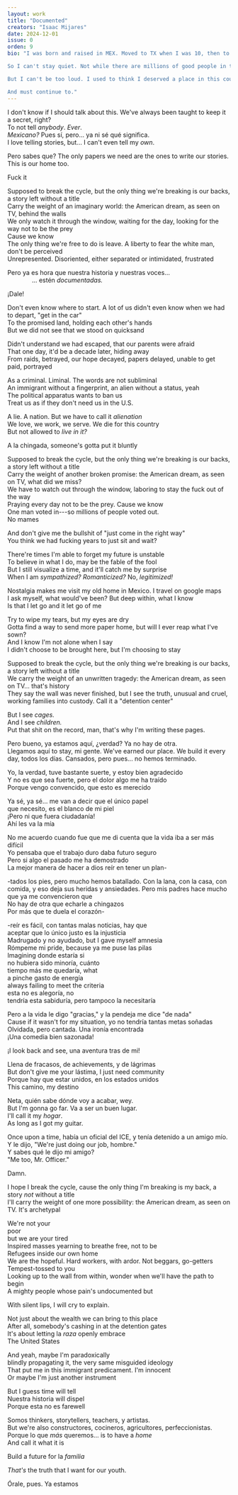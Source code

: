 ```yaml
---
layout: work
title: "Documented"
creators: "Isaac Mijares"
date: 2024-12-01
issue: 0
orden: 9
bio: "I was born and raised in MEX. Moved to TX when I was 10, then to CA when I was 12. Then MA for college, and now CT for graduate school. For this and more, I've been lucky. And for no less, I am grateful.

So I can't stay quiet. Not while there are millions of good people in this country who cannot tell their stories. Because they're hiding? Because they're afraid? Because doing so would put them and their families in danger. 

But I can't be too loud. I used to think I deserved a place in this country, but now I realize that I, like those millions of others, have *earned* it.

And must continue to."
---
```


I don't know if I should talk about this. We've always been taught to
keep it a secret, right?   
To not tell *anybody*. *Ever*.   
*Mexicano?* Pues sí, pero... ya ni sé qué significa.   
I love telling stories, but... I can't even tell my *own*. 

Pero sabes que? The only papers we need are the ones to write our
stories.   
This is our home too.  

Fuck it   

Supposed to break the cycle, but the only thing we're breaking is our
backs, a story left without a title   
Carry the weight of an imaginary world: the American dream, as seen on
TV, behind the walls   
We only watch it through the window, waiting for the day, looking for
the way not to be the prey   
Cause we know   
The only thing we're free to do is leave. A liberty to fear the white
man, don't be perceived   
Unrepresented. Disoriented, either separated or intimidated, frustrated   

Pero ya es hora que nuestra historia y nuestras voces...   
&nbsp;&nbsp;&nbsp;&nbsp;&nbsp;&nbsp;&nbsp;&nbsp;&nbsp;&nbsp;&nbsp;&nbsp;&nbsp;&nbsp;... estén *documentadas.*   

¡Dale!  

Don't even know where to start. A lot of us didn't even know when we had
to depart, "get in the car"   
To the promised land, holding each other's hands   
But we did not see that we stood on quicksand   

Didn't understand we had escaped, that our parents were afraid   
That one day, it'd be a decade later, hiding away   
From raids, betrayed, our hope decayed, papers delayed, unable to get
paid, portrayed  

As a criminal. Liminal. The words are not subliminal   
An immigrant without a fingerprint, an alien without a status, yeah   
The political apparatus wants to ban us   
Treat us as if they don't need us in the U.S.  

A lie. A nation. But we have to call it *alienation*   
We love, we work, we serve. We die for this country   
But not allowed to *live in it?*  

A la chingada, someone's gotta put it bluntly   

Supposed to break the cycle, but the only thing we're breaking is our
backs, a story left without a title   
Carry the weight of another broken promise: the American dream, as seen
on TV, what did we miss?   
We have to watch out through the window, laboring to stay the fuck out
of the way   
Praying every day not to be the prey. Cause we know   
One man voted in---so millions of people voted out.   
No mames   

And don't give me the bullshit of "just come in the right way"   
You think we had fucking years to just sit and wait?   

There're times I'm able to forget my future is unstable   
To believe in what I do, may be the fable of the fool   
But I still visualize a time, and it'll catch me by surprise   
When I am *sympathized? Romanticized?* No, *legitimized!*   

Nostalgia makes me visit my old home in Mexico. I travel on google maps   
I ask myself, what would've been? But deep within, what I know   
Is that I let go and it let go of me   

Try to wipe my tears, but my eyes are dry   
Gotta find a way to send more paper home, but will I ever reap what I've
sown?   
And I know I'm not alone when I say   
I didn't choose to be brought here, but I'm choosing to stay   

Supposed to break the cycle, but the only thing we're breaking is our
backs, a story left without a title   
We carry the weight of an unwritten tragedy: the American dream, as seen
on TV... that's history   
They say the wall was never finished, but I see the truth, unusual and
cruel, working families into custody. Call it a "detention center"   

But I see *cages.*   
And I see *children.*   
Put that shit on the record, man, that's why I'm writing these pages. 

Pero bueno, ya estamos aquí, ¿verdad? Ya no hay de otra.   
Llegamos aquí to stay, mi gente. We've earned our place. We build it
every day, todos los días. Cansados, pero pues... no hemos terminado.   

Yo, la verdad, tuve bastante suerte, y estoy bien agradecido   
Y no es que sea fuerte, pero el dolor algo me ha traído   
Porque vengo convencido, que esto es merecido   

Ya sé, ya sé... me van a decir que el único papel   
que necesito, es el blanco de mi piel   
¡Pero ni que fuera ciudadanía!   
Ahí les va la mía   

No me acuerdo cuando fue que me di cuenta que la vida iba a ser más
difícil   
Yo pensaba que el trabajo duro daba futuro seguro   
Pero si algo el pasado me ha demostrado   
La mejor manera de hacer a dios reír en tener un plan-  

-tados los pies, pero mucho hemos batallado. Con la lana, con la casa,
con comida, y eso deja sus heridas y ansiedades. Pero mis padres hace
mucho que ya me convencieron que   
No hay de otra que echarle a chingazos   
Por más que te duela el corazón-  

-reír es fácil, con tantas malas noticias, hay que   
aceptar que lo único justo es la injusticia   
Madrugado y no ayudado, but I gave myself amnesia   
Rómpeme mi pride, because ya me puse las pilas   
Imagining donde estaría si   
no hubiera sido minoría, cuánto   
tiempo más me quedaría, what   
a pinche gasto de energía   
always failing to meet the criteria   
esta no es alegoría, no   
tendría esta sabiduría, pero tampoco la necesitaría   

Pero a la vida le digo "gracias," y la pendeja me dice "de nada"   
Cause if it wasn't for my situation, yo no tendría tantas metas soñadas   
Olvidada, pero cantada. Una ironía encontrada   
¡Una comedia bien sazonada!  

¡I look back and see, una aventura tras de mi! 

Llena de fracasos, de achievements, y de lágrimas   
But don't give me your lástima, I just need community   
Porque hay que estar unidos, en los estados unidos   
This camino, my destino   

Neta, quién sabe dónde voy a acabar, wey.   
But I'm gonna go far. Va a ser un buen lugar.   
I'll call it my *hogar*.   
As long as I got my guitar.  

Once upon a time, había un oficial del ICE, y tenía detenido a un amigo
mío.   
Y le dijo, "We're just doing our job, hombre."   
Y sabes qué le dijo mi amigo?   
"Me too, Mr. Officer."  

Damn.   

I hope I break the cycle, cause the only thing I'm breaking is my back,
a story *not* without a title   
I'll carry the weight of one more possibility: the American dream, as
seen on TV. It's archetypal   

We're not your   
poor   
but we are your tired   
Inspired masses yearning to breathe free, not to be   
Refugees inside our own home   
We are the hopeful. Hard workers, with ardor. Not beggars, go-getters   
Tempest-tossed to you   
Looking up to the wall from within, wonder when we'll have the path to
begin   
A mighty people whose pain's undocumented but   

With silent lips, I will cry to explain.  

Not just about the wealth we can bring to this place   
After all, somebody's cashing in at the detention gates   
It's about letting la *raza* openly embrace   
The United States   

And yeah, maybe I'm paradoxically   
blindly propagating it, the very same misguided ideology   
That put me in this immigrant predicament. I'm innocent   
Or maybe I'm just another instrument 

But I guess time will tell   
Nuestra historia will dispel   
Porque esta no es farewell   

Somos thinkers, storytellers, teachers, y artistas.   
But we're also constructores, cocineros, agricultores, perfeccionistas.   
Porque lo que *más* queremos... is to have a *home*   
And call it what it is  

Build a future for la *familia*   

*That's* the truth that I want for our youth.   

Órale, pues. Ya estamos
